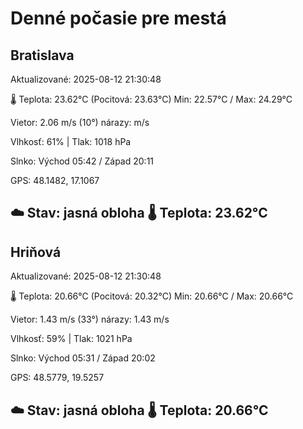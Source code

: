 ﻿# Denné počasie pre mestá

## Bratislava
Aktualizované: 2025-08-12 21:30:48

🌡️ Teplota: 23.62°C 
(Pocitová: 23.63°C)
Min: 22.57°C / Max: 24.29°C

Vietor: 2.06 m/s    (10°) 
nárazy:  m/s

Vlhkosť: 61% | Tlak: 1018 hPa

Slnko: Východ 05:42 / Západ 20:11

GPS: 48.1482, 17.1067

☁️ Stav: jasná obloha        🌡️ Teplota: 23.62°C
---

## Hriňová
Aktualizované: 2025-08-12 21:30:48

🌡️ Teplota: 20.66°C 
(Pocitová: 20.32°C)
Min: 20.66°C / Max: 20.66°C

Vietor: 1.43 m/s (33°)
nárazy: 1.43 m/s

Vlhkosť: 59% | Tlak: 1021 hPa

Slnko: Východ 05:31 / Západ 20:02

GPS: 48.5779, 19.5257

☁️ Stav: jasná obloha        🌡️ Teplota: 20.66°C
---
